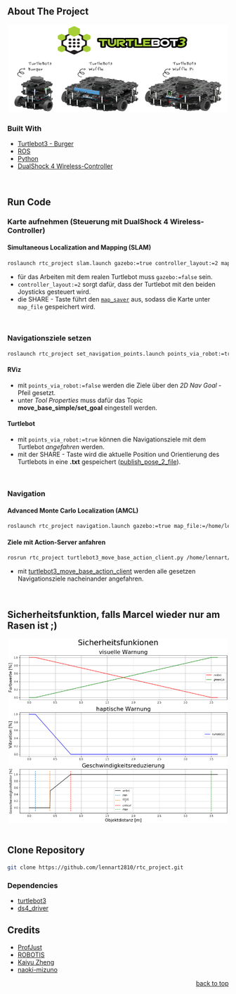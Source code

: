 <div id="top"></div>

## About The Project
<div align="center">
  <a href="https://www.turtlebot.com/">
    <img src="appendix/turtlebot3_with_logo.png" alt="Images" width="500" height="200">
  </a>
</div>

### Built With
* [Turtlebot3 - Burger](https://emanual.robotis.com/docs/en/platform/turtlebot3/overview/)
* [ROS](http://wiki.ros.org/)
* [Python](https://www.python.org)
* [DualShock 4 Wireless-Controller](https://www.playstation.com/de-de/accessories/dualshock-4-wireless-controller/)
<br />

## Run Code

### Karte aufnehmen (Steuerung mit DualShock 4 Wireless-Controller)
#### Simultaneous Localization and Mapping (SLAM)
   ```sh
   roslaunch rtc_project slam.launch gazebo:=true controller_layout:=2 map_file:=/home/lennart/catkin_ws/src/rtc_project/maps/default_map
   ```
* für das Arbeiten mit dem realen Turtlebot muss `gazebo:=false` sein.
* `controller_layout:=2` sorgt dafür, dass der Turtlebot mit den beiden Joysticks gesteuert wird.
* die SHARE - Taste führt den [`map_saver`](http://wiki.ros.org/map_server) aus, sodass die Karte unter `map_file` gespeichert wird.
<br />

### Navigationsziele setzen
   ```sh
   roslaunch rtc_project set_navigation_points.launch points_via_robot:=true gazebo:=true controller_layout:=2 map_file:=/home/lennart/catkin_ws/src/rtc_project/maps/default_map.yaml
   ```
#### RViz
* mit `points_via_robot:=false` werden die Ziele über den *2D Nav Goal* - Pfeil gesetzt.
* unter *Tool Properties* muss dafür das Topic **move_base_simple/set_goal** eingestell werden.
#### Turtlebot
* mit `points_via_robot:=true` können die Navigationsziele mit dem Turtlebot *angefahren* werden.
* mit der SHARE - Taste wird die aktuelle Position und Orientierung des Turtlebots in eine **.txt** gespeichert ([publish_pose_2_file](https://github.com/ProfJust/rtc/blob/master/nodes/ue07_navigation_amcl/publish_pose_2_file.py)). 
<br />

### Navigation
#### Advanced Monte Carlo Localization (AMCL)
   ```sh
   roslaunch rtc_project navigation.launch gazebo:=true map_file:=/home/lennart/catkin_ws/src/rtc_project/maps/default_map.yaml
   ```
#### Ziele mit Action-Server anfahren 
   ```sh
   rosrun rtc_project turtlebot3_move_base_action_client.py /home/lennart/catkin_ws/src/rtc_project/maps/default_map_path.txt
   ```
* mit [turtlebot3_move_base_action_client](https://github.com/ProfJust/rtc/blob/master/nodes/ue07_navigation_amcl/turtlebot3_move_base_action_client.py) werden alle gesetzen Navigationsziele nacheinander angefahren.
<br />

## Sicherheitsfunktion, falls Marcel wieder nur am Rasen ist ;)
<div align="center">
  <a href="https://github.com/lennart2810/rtc_project/blob/master/scripts/ObjectWarnings.ipynb">
    <img src="appendix/Sicherheitsfunktionen.png" alt="Images" width="500" height="420">
  </a>
</div>
<br />


## Clone Repository
   ```sh
   git clone https://github.com/lennart2810/rtc_project.git
   ```

### Dependencies 
* [turtlebot3](https://github.com/ROBOTIS-GIT/turtlebot3)
* [ds4_driver](https://github.com/naoki-mizuno/ds4_driver)

## Credits
* [ProfJust](https://github.com/ProfJust/rtc)
* [ROBOTIS](https://github.com/ROBOTIS-GIT/turtlebot3)
* [Kaiyu Zheng](https://kaiyuzheng.me/documents/navguide.pdf)
* [naoki-mizuno](https://github.com/naoki-mizuno/ds4_driver)

<p align="right"><a href="#top">back to top</a></p>
